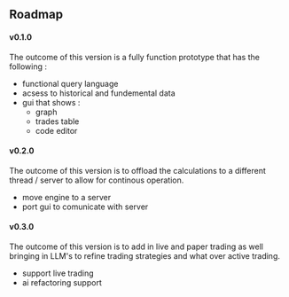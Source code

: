 ## Roadmap

#### v0.1.0
The outcome of this version is a fully function prototype that has the following : 
- functional query language
- acsess to historical and fundemental data
- gui that shows :
    - graph
    - trades table
    - code editor

#### v0.2.0
The outcome of this version is to offload the calculations to a different thread / server 
to allow for continous operation.
- move engine to a server
- port gui to comunicate with server

#### v0.3.0
The outcome of this version is to add in live and paper trading as well bringing in LLM's
to refine trading strategies and what over active trading.
- support live trading
- ai refactoring support